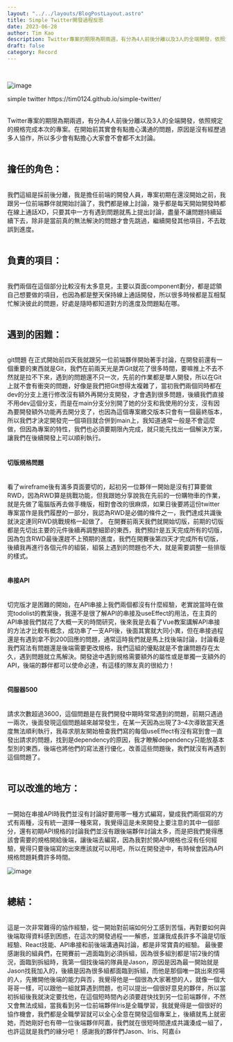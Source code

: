 ```yaml
---
layout: "../../layouts/BlogPostLayout.astro"
title: Simple Twitter開發過程反思
date: 2023-06-28
author: Tim Kao
description: Twitter專案的期限為期兩週，有分為4人前後分離以及3人的全端開發，依照規定的規格完成本次的專案...
draft: false
category: Record
---
```

<br/>

![image](/images/twitter.gif)
<p class="text-center text-sm">simple twitter https://tim0124.github.io/simple-twitter/</p>
<br/>
Twitter專案的期限為期兩週，有分為4人前後分離以及3人的全端開發，依照規定的規格完成本次的專案。在開始前其實會有點擔心溝通的問題，原因是沒有經歷過多人協作，所以多少會有點擔心大家會不會都不太討論。

<br/>
<br/>

## 擔任的角色：
<br/>
我們這組是採前後分離，我是擔任前端的開發人員，專案初期在還沒開始之前，我跟另一位前端夥伴就開始討論了，我們都是線上討論，幾乎都是每天開始開發時都在線上通話XD，只要其中一方有遇到問題就馬上提出討論，盡量不讓問題持續延續下去，除非是當前真的無法解決的問題才會先跳過，繼續開發其他項目，不去耽誤到進度。
<br/>
<br/>

## 負責的項目：
<br/>
我們兩個在這個部分比較沒有太多意見，主要以頁面component劃分，都是認領自己想要做的項目，也因為都是整天保持線上通話開發，所以很多時候都是互相幫忙解決彼此的問題，好處是隨時都知道對方的進度及問題點在哪。
<br/>
<br/>

## 遇到的困難：
<br/>
git問題
在正式開始前四天我就跟另一位前端夥伴開始著手討論，在開發前還有一個重要的東西就是Git，我們在前兩天光是弄Git就花了很多時間，要嘛推上不去不然就是拉不下來，遇到的問題還不只一次，先前的作業都是單人開發，所以在Git上就不會有衝突的問題，好像是我們把Git想得太複雜了，當初我們兩個同時都在dev的分支上進行修改沒有額外再開分支開發，才會遇到很多問題，後續我們直接不用dev這個分支，而是在main分支分別開了她的分支和我使用的分支，沒有因為要開發額外功能再去開分支了，也因為這個專案繳交版本只會有一個最終版本，所以我們才決定開發完一個項目就合併到main上，我知道通常一般是不會這麼做，但因為專案的特性，我們也必須要期限內完成，就只能先找出一個解決方案，讓我們在後續開發上可以順利執行。
<br/>
<br/>

#### **切版規格問題**
<br/>
看了wireframe後有滿多頁面要切的，起初另一位夥伴一開始是沒有打算要做RWD，因為RWD算是挑戰功能，但我跟她分享說我在先前的一份購物車的作業，就是先做了電腦版再去做手機版，相對會改的很麻煩，如果日後要將這份twitter專案當作是我們履歷的一部分，我認為RWD是必備的條件之一，我們達成共識後就決定連同RWD挑戰規格一起做了。
在開賽前兩天我們就開始切版，前期的切版都是先切出主要的元件後續再調整細節的東西，我們預計是五天完成所有的切版，因為包含RWD最後還趕不上預期的進度，我們在開賽後第四天才完成所有切版，後續我再進行各個元件的組裝，組裝上遇到的問題也不大，就是需要調整一些排版的樣式。
<br/>
<br/>

#### **串接API**
<br/>
切完版才是困難的開始，在API串接上我們兩個都沒有什麼經驗，老實說當時在做完todolist的教案後，我還不是很了解API的串接及useEffect的用法，在主頁的API串接我們就花了大概一天的時間研究，後來我是去看了Vue教案講解API串接的方法才比較有概念，成功串了一支API後，後面其實就大同小異，但在串接過程還是有遇到拿不到200回應的問題，通常這時我們就是馬上找後端討論，討論看是我們寫法有問題還是後端需要更改規格，我們這組的優點就是不會讓問題存在太久，遇到問題就立馬解決。開發途中遇到規格需要額外的屬性或是單獨一支額外的API，後端的夥伴都可以使命必達，有這樣的隊友真的很給力！
<br/>
<br/>

#### **伺服器500**
<br/>
請求次數超過3600，這個問題是在我們開發中期時常常遇到的問題，前期只遇過一兩次，後面發現這個問題越來越常發生，在某一天因為出現了3–4次導致當天進度無法順利執行，我尋求朋友開始檢查我們寫的每個useEffect有沒有寫到會一直發出請求的問題，找到是dependency的原因，我才瞭解dependency只能放基本型別的東西，後端也將他們的寫法進行優化，改善這些問題後，我們就沒有再遇到這個問題了。
<br/>
<br/>

## 可以改進的地方：
<br/>
一開始在串接API時我們並沒有討論好要用哪一種方式編寫，變成我們兩個寫的方式有兩種，沒有統一選擇一種來寫，我覺得這是未來開發上要注意的其中一個部分，還有初期API規格的討論我們並沒有跟後端夥伴討論太多，而是把我們覺得應該會需要的規格開給後端，讓後端去編寫，因為我對於開API規格也沒有任何經驗，覺得只要後端寫的出來應該就可以用吧，所以在開發途中，有時候會因為API規格問題耗費許多時間。

![image](/images/twitter-API.png)
<br/>
<br/>

## 總結：
<br/>
這是一次非常難得的協作經驗，從一開始對前端如何分工感到苦惱，再對要如何與後端取得資料感到困惑，在這次的開發過程一一解惑，並讓我成長許多不論是切版經驗、React技能、API串接和前後端溝通與討論，都是非常寶貴的經驗。
最後要感謝我的組員們，在開賽前一週面臨到必須拆組，因為很多組別都是1前2後的情況，面臨到拆組時，我第一個找後端的隊員是Jason，原因是因為最一開始就是Jason找我加入的，後續是因為很多組都面臨到拆組，而他是那個唯一跳出來控場的人，先撇開他後端的能力與否，我覺得他是一個很為大家著想的人，就像一個大哥哥一樣，可以跟他一組就算遇到問題，也可以提出一個很好意見的夥伴，所以當初拆組後我就決定要找他，在這個短時間內必須要趕快找到另一位前端夥伴，不然又會無法成組，當我看到另一位前端夥伴Iris是全職學習，我就覺得是一個很好的協作機會，我們都是全職學習就可以全心全意在開發這個專案上，後續就馬上就密她，而她剛好也有帶一位後端夥伴阿嘉，我們就在很短時間達成共識湊成一組了，也許這就是我們的緣分吧！ 感謝我的夥伴們Jason、Iris、阿嘉👍
